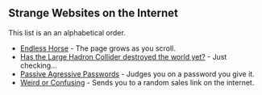 ## Strange Websites on the Internet
This list is an an alphabetical order.
- [Endless Horse](http://endless.horse) - The page grows as you scroll.
- [Has the Large Hadron Collider destroyed the world yet?](http://hasthelargehadroncolliderdestroyedtheworldyet.com) - Just checking...
- [Passive Agressive Passwords](https://trypap.com) - Judges you on a password you give it.
- [Weird or Confusing](https://weirdorconfusing.com) - Sends you to a random sales link on the internet.
